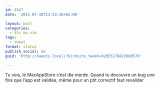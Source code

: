 ```yaml
---
id: 4947
date: '2011-07-18T13:53:36+02:00'

layout: post
categories:
  - Vis ma vie
tags:
  - tweet
format: status
publish_social: no
guid: 'http://tweets.local/?birdsite_tweet=92955178822680576'

---
```


Tu vois, le MacAppStore c’est dla merde. Quand tu decouvre un bug une fois que l’app est validée, même pour un ptit correctif faut revalider